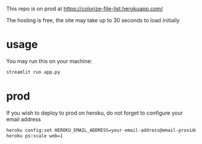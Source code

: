 
This repo is on prod at https://colorize-file-list.herokuapp.com/

The hosting is free, the site may take up to 30 seconds to load initially

# usage

You may run this on your machine:

``` bash
streamlit run app.py
```

# prod

If you wish to deploy to prod on heroku, do not forget to configure your email address

``` bash
heroku config:set HEROKU_EMAIL_ADDRESS=your-email-address@email-provider.com
heroku ps:scale web=1
```
